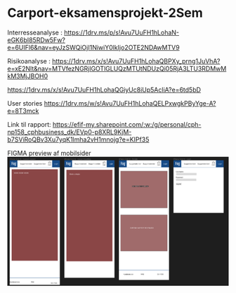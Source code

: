 # Carport-eksamensprojekt-2Sem

Interresseanalyse :
https://1drv.ms/p/s!Avu7UuFH1hLohaN-eGK6bI85RDw5Fw?e=6UIFl6&nav=eyJzSWQiOjI1NiwiY0lkIjo2OTE2NDAwMTV9

Risikoanalyse :
https://1drv.ms/x/s!Avu7UuFH1hLohaQBPXy_prng1JuVhA?e=xE2Nlt&nav=MTVfezNGRjlGOTlGLUQzMTUtNDUzQi05RjA3LTU3RDMwMkM3MjJBOH0

https://1drv.ms/x/s!Avu7UuFH1hLohaQGiyUc8iUp5AcliA?e=6td5bD

User stories
https://1drv.ms/w/s!Avu7UuFH1hLohaQELPxwgkPByYge-A?e=8T3mck

Link til rapport: 
https://efif-my.sharepoint.com/:w:/g/personal/cph-np158_cphbusiness_dk/EVp0-p8XRL9KjM-b7SViRoQBv3Xu7yqK1lmha2vH1mnojg?e=KIPf35

FIGMA preview af mobilsider
![img.png](src/main/resources/public/images/img.png)
